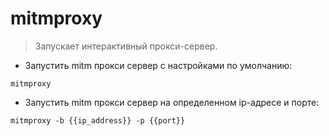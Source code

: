 # mitmproxy

> Запускает интерактивный прокси-сервер.

- Запустить mitm прокси сервер с настройками по умолчанию:

`mitmproxy`

- Запустить mitm прокси сервер на определенном ip-адресе и порте:

`mitmproxy -b {{ip_address}} -p {{port}}`
